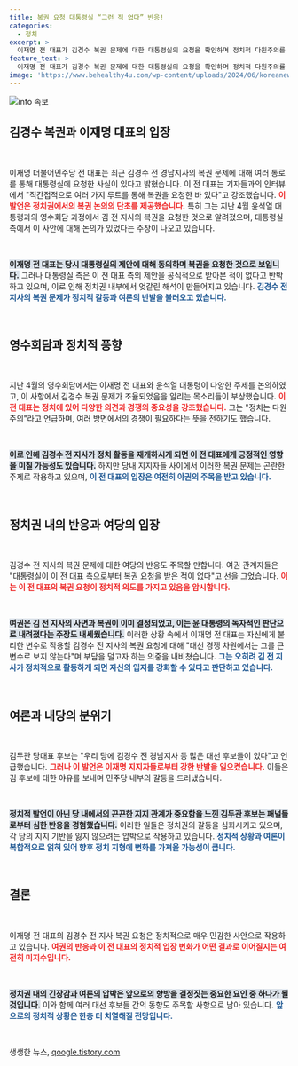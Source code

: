 ```yaml
---
title: 복권 요청 대통령실 “그런 적 없다” 반응!
categories:
  - 정치
excerpt: >
  이재명 전 대표가 김경수 복권 문제에 대한 대통령실의 요청을 확인하며 정치적 다원주의를 강조했다. 논란 속에서 이재명김경수 연대 가능성이 제기되며, 친명 진영은 복권 이슈에 부담을 느끼고 있다.
feature_text: >
  이재명 전 대표가 김경수 복권 문제에 대한 대통령실의 요청을 확인하며 정치적 다원주의를 강조했다. 논란 속에서 이재명김경수 연대 가능성이 제기되며, 친명 진영은 복권 이슈에 부담을 느끼고 있다.
image: 'https://www.behealthy4u.com/wp-content/uploads/2024/06/koreanews.jpg'
---
```


<p><img src="https://www.behealthy4u.com/wp-content/uploads/2024/06/koreanews.jpg" alt="info 속보" /></p>

<h2 data-ke-size="size26">김경수 복권과 이재명 대표의 입장</h2>

<p data-ke-size="size16">&nbsp;</p>  

<p>이재명 더불어민주당 전 대표는 최근 김경수 전 경남지사의 복권 문제에 대해 여러 통로를 통해 대통령실에 요청한 사실이 있다고 밝혔습니다. 이 전 대표는 기자들과의 인터뷰에서 "직간접적으로 여러 가지 루트를 통해 복권을 요청한 바 있다"고 강조했습니다. <b><span style="color: #ee2323;">이 발언은 정치권에서의 복권 논의의 단초를 제공했습니다.</span></b> 특히 그는 지난 4월 윤석열 대통령과의 영수회담 과정에서 김 전 지사의 복권을 요청한 것으로 알려졌으며, 대통령실 측에서 이 사안에 대해 논의가 있었다는 주장이 나오고 있습니다. </p>

<p data-ke-size="size16">&nbsp;</p>  

<p><b><span style="background-color: #21538527;">이재명 전 대표는 당시 대통령실의 제안에 대해 동의하며 복권을 요청한 것으로 보입니다.</span></b> 그러나 대통령실 측은 이 전 대표 측의 제안을 공식적으로 받아본 적이 없다고 반박하고 있으며, 이로 인해 정치권 내부에서 엇갈린 해석이 만들어지고 있습니다. <b><span style="color: #1a5490;">김경수 전 지사의 복권 문제가 정치적 갈등과 여론의 반발을 불러오고 있습니다.</span></b> </p>

<p data-ke-size="size16">&nbsp;</p>  

<h2 data-ke-size="size26">영수회담과 정치적 풍향</h2>

<p data-ke-size="size16">&nbsp;</p>  

<p>지난 4월의 영수회담에서는 이재명 전 대표와 윤석열 대통령이 다양한 주제를 논의하였고, 이 사항에서 김경수 복권 문제가 조율되었음을 알리는 목소리들이 부상했습니다. <b><span style="color: #ee2323;">이 전 대표는 정치에 있어 다양한 의견과 경쟁의 중요성을 강조했습니다.</span></b> 그는 "정치는 다원주의"라고 언급하며, 여러 방면에서의 경쟁이 필요하다는 뜻을 전하기도 했습니다. </p>

<p data-ke-size="size16">&nbsp;</p>  

<p><b><span style="background-color: #21538527;">이로 인해 김경수 전 지사가 정치 활동을 재개하시게 되면 이 전 대표에게 긍정적인 영향을 미칠 가능성도 있습니다.</span></b> 하지만 당내 지지자들 사이에서 이러한 복권 문제는 곤란한 주제로 작용하고 있으며, <b><span style="color: #1a5490;">이 전 대표의 입장은 여전히 야권의 주목을 받고 있습니다.</span></b> </p>

<p data-ke-size="size16">&nbsp;</p>

<h2 data-ke-size="size26">정치권 내의 반응과 여당의 입장</h2>

<p data-ke-size="size16">&nbsp;</p>

<p>김경수 전 지사의 복권 문제에 대한 여당의 반응도 주목할 만합니다. 여권 관계자들은 "대통령실이 이 전 대표 측으로부터 복권 요청을 받은 적이 없다"고 선을 그었습니다. <b><span style="color: #ee2323;">이는 이 전 대표의 복권 요청이 정치적 의도를 가지고 있음을 암시합니다.</span></b> </p>

<p data-ke-size="size16">&nbsp;</p>

<p><b><span style="background-color: #21538527;">여권은 김 전 지사의 사면과 복권이 이미 결정되었고, 이는 윤 대통령의 독자적인 판단으로 내려졌다는 주장도 내세웠습니다.</span></b> 이러한 상황 속에서 이재명 전 대표는 자신에게 불리한 변수로 작용할 김경수 전 지사의 복권 요청에 대해 "대선 경쟁 차원에서는 그를 큰 변수로 보지 않는다"며 부담을 덜고자 하는 의중을 내비쳤습니다. <b><span style="color: #1a5490;">그는 오히려 김 전 지사가 정치적으로 활동하게 되면 자신의 입지를 강화할 수 있다고 판단하고 있습니다.</span></b></p>

<p data-ke-size="size16">&nbsp;</p>

<h2 data-ke-size="size26">여론과 내당의 분위기</h2>

<p data-ke-size="size16">&nbsp;</p>

<p>김두관 당대표 후보는 "우리 당에 김경수 전 경남지사 등 많은 대선 후보들이 있다"고 언급했습니다. <b><span style="color: #ee2323;">그러나 이 발언은 이재명 지지자들로부터 강한 반발을 일으켰습니다.</span></b> 이들은 김 후보에 대한 야유를 보내며 민주당 내부의 갈등을 드러냈습니다. </p>

<p data-ke-size="size16">&nbsp;</p>

<p><b><span style="background-color: #21538527;">정치적 발언이 아닌 당 내에서의 끈끈한 지지 관계가 중요함을 느낀 김두관 후보는 패널들로부터 심한 반응을 경험했습니다.</span></b> 이러한 일들은 정치권의 갈등을 심화시키고 있으며, 각 당의 지지 기반을 잃지 않으려는 압박으로 작용하고 있습니다. <b><span style="color: #1a5490;">정치적 상황과 여론이 복합적으로 얽혀 있어 향후 정치 지형에 변화를 가져올 가능성이 큽니다.</span></b></p>

<p data-ke-size="size16">&nbsp;</p>

<h2 data-ke-size="size26">결론</h2>

<p data-ke-size="size16">&nbsp;</p>

<p>이재명 전 대표의 김경수 전 지사 복권 요청은 정치적으로 매우 민감한 사안으로 작용하고 있습니다. <b><span style="color: #ee2323;">여권의 반응과 이 전 대표의 정치적 입장 변화가 어떤 결과로 이어질지는 여전히 미지수입니다.</span></b> </p>

<p data-ke-size="size16">&nbsp;</p>

<p><b><span style="background-color: #21538527;">정치권 내의 긴장감과 여론의 압박은 앞으로의 향방을 결정짓는 중요한 요인 중 하나가 될 것입니다.</span></b> 이와 함께 여러 대선 후보들 간의 동향도 주목할 사항으로 남아 있습니다. <b><span style="color: #1a5490;">앞으로의 정치적 상황은 한층 더 치열해질 전망입니다.</span></b></p>

<p data-ke-size="size16">&nbsp;</p>
생생한 뉴스, <a href="https://qoogle.tistory.com" rel="dofollow">qoogle.tistory.com</a>



